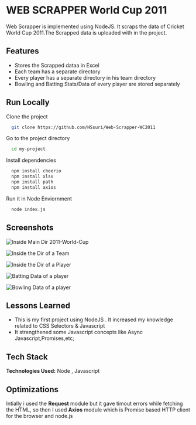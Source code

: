 
# WEB SCRAPPER World Cup 2011

Web Scrapper is implemented using NodeJS. It scraps the data of Cricket World Cup 2011.The Scrapped data is uploaded with in the project.




## Features

- Stores the Scrapped dataa in Excel 
- Each team has a separate directory
- Every player has a separate directory in his team directory
- Bowling and Batting Stats/Data of every player are stored separately 


## Run Locally

Clone the project

```bash
  git clone https://github.com/HSsuri/Web-Scrapper-WC2011
```

Go to the project directory

```bash
  cd my-project
```

Install dependencies

```bash
  npm install cheerio
  npm install xlsx
  npm install path
  npm install axios
```

Run it in Node Enviornment

```bash
  node index.js
```


## Screenshots

![Inside Main Dir 2011-World-Cup](https://i.postimg.cc/Bn2vv85k/Screenshot-2022-07-21-002920.png)

![Inside the Dir of a Team](https://i.postimg.cc/rspd08yW/Screenshot-2022-07-21-003351.png)

![Inside the Dir of a Player](https://i.postimg.cc/bJ9bSCxX/Screenshot-2022-07-21-003412.png)

![Batting Data of a player](https://i.postimg.cc/zDwHxcH4/Screenshot-2022-07-21-003432.png)

![Bowling Data of a player](https://i.postimg.cc/9fFjjzLG/Screenshot-2022-07-21-004312.png)
## Lessons Learned

- This is my first project using NodeJS . It increased my knowledge related to CSS Selectors & Javascript
- It strengthened some Javascript concepts like Async Javascript,Promises,etc;

## Tech Stack

**Technologies Used:** Node , Javascript




## Optimizations

Intially i used the **Request** module but it gave timout errors while fetching the HTML, so then I used **Axios** module which is Promise based HTTP client for the browser and node.js